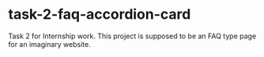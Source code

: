 # task-2-faq-accordion-card
Task 2 for Internship work. This project is supposed to be an FAQ type page for an imaginary  website.
